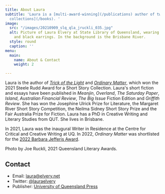 ```yaml
---
title: About Laura
subtitle: 'Laura is a [multi-award-winning](/publications) author of two [short story
  collections](/books). '
image:
  src: "/images/20210909_slq_qla_jruckli_035.jpg"
  alt: Picture of Laura Elvery at State Library of Queensland, wearing a pink dress
    and black earrings. In the background is the Brisbane River.
  style: round
  caption: ''
menu:
  main:
    name: About & Contact
    weight: 2

---
```

Laura is the author of [_Trick of the Light_](https://www.uqp.com.au/books/trick-of-the-light) and [_Ordinary Matter_](https://www.uqp.com.au/books/ordinary-matter), which won the 2021 Steele Rudd Award for a Short Story Collection. Laura's short fiction and essays have been published in _Meanjin_, _Overland_, _The Saturday Paper_, _Island_, _Australian Financial Review_, _The Big Issue_ Fiction Edition and _Griffith Review_. She has won the Josephine Ulrick Prize for Literature, the Margaret River Short Story Competition, the Neilma Sidney Short Story Prize and the Fair Australia Prize for Fiction. Laura has a PhD in Creative Writing and Literary Studies from QUT. She lives in Brisbane.  
  
In 2021, Laura was the inaugural Writer in Residence at the Centre for Critical and Creative Writing at UQ. In 2022, _Ordinary Matter_ was shortlisted for the [2022 Barbara Jefferis Award](https://www.asauthors.org/news/2022-barbara-jefferis-award-shortlist-announced).

Photo by Joe Ruckli, 2021 Queensland Literary Awards.

## Contact

* Email: [laura@elvery.net](mailto:laura@elvery.net)
* Twitter: [@lauraelvery](https://twitter.com/lauraelvery)
* Publisher: [University of Queensland Press](https://www.uqp.uq.edu.au/contactus.aspx)